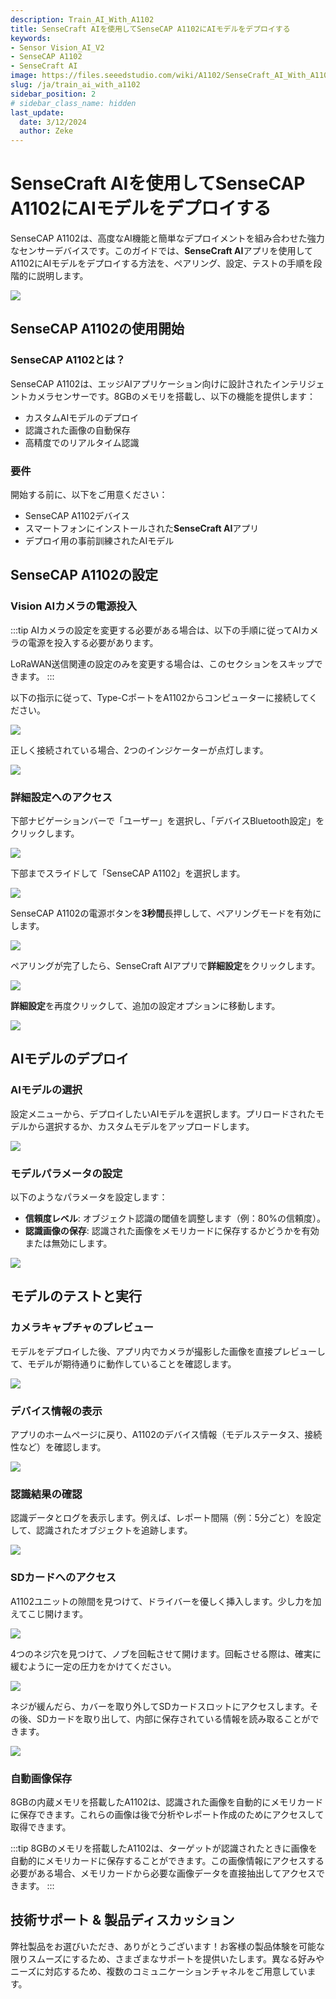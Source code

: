 ```yaml
---
description: Train_AI_With_A1102
title: SenseCraft AIを使用してSenseCAP A1102にAIモデルをデプロイする
keywords:
- Sensor Vision_AI_V2
- SenseCAP A1102
- SenseCraft AI
image: https://files.seeedstudio.com/wiki/A1102/SenseCraft_AI_With_A1102/20.webp
slug: /ja/train_ai_with_a1102
sidebar_position: 2
# sidebar_class_name: hidden
last_update:
  date: 3/12/2024
  author: Zeke
---
```


# SenseCraft AIを使用してSenseCAP A1102にAIモデルをデプロイする

SenseCAP A1102は、高度なAI機能と簡単なデプロイメントを組み合わせた強力なセンサーデバイスです。このガイドでは、**SenseCraft AI**アプリを使用してA1102にAIモデルをデプロイする方法を、ペアリング、設定、テストの手順を段階的に説明します。

<div style={{textAlign:'center'}}><img src="https://files.seeedstudio.com/wiki/A1102/SenseCraft_AI_With_A1102/20.jpg" style={{width:800, height:'auto'}}/></div>

## **SenseCAP A1102の使用開始**

### **SenseCAP A1102とは？**

SenseCAP A1102は、エッジAIアプリケーション向けに設計されたインテリジェントカメラセンサーです。8GBのメモリを搭載し、以下の機能を提供します：

- カスタムAIモデルのデプロイ
- 認識された画像の自動保存
- 高精度でのリアルタイム認識

### **要件**

開始する前に、以下をご用意ください：

- SenseCAP A1102デバイス
- スマートフォンにインストールされた**SenseCraft AI**アプリ
- デプロイ用の事前訓練されたAIモデル

## **SenseCAP A1102の設定**

### Vision AIカメラの電源投入

:::tip
AIカメラの設定を変更する必要がある場合は、以下の手順に従ってAIカメラの電源を投入する必要があります。

LoRaWAN送信関連の設定のみを変更する場合は、このセクションをスキップできます。
:::

以下の指示に従って、Type-CポートをA1102からコンピューターに接続してください。

<div style={{textAlign:'center'}}><img src="https://files.seeedstudio.com/wiki/A1102/SenseCraft_AI_With_A1102/power_up_camera.png" style={{width:700, height:'auto'}}/></div>

正しく接続されている場合、2つのインジケーターが点灯します。

<div style={{textAlign:'center'}}><img src="https://files.seeedstudio.com/wiki/A1102/SenseCraft_AI_With_A1102/check_indicators.png" style={{width:400, height:'auto'}}/></div>

### **詳細設定へのアクセス**

下部ナビゲーションバーで「ユーザー」を選択し、「デバイスBluetooth設定」をクリックします。

<div style={{textAlign:'center'}}><img src="https://files.seeedstudio.com/wiki/A1102/SenseCraft_AI_With_A1102/step1.png" style={{width:400, height:'auto'}}/></div>

下部までスライドして「SenseCAP A1102」を選択します。

<div style={{textAlign:'center'}}><img src="https://files.seeedstudio.com/wiki/A1102/SenseCraft_AI_With_A1102/step2.png" style={{width:400, height:'auto'}}/></div>

SenseCAP A1102の電源ボタンを**3秒間**長押しして、ペアリングモードを有効にします。

<div style={{textAlign:'center'}}><img src="https://files.seeedstudio.com/wiki/A1102/SenseCraft_AI_With_A1102/11.png" style={{width:400, height:'auto'}}/></div>

ペアリングが完了したら、SenseCraft AIアプリで**詳細設定**をクリックします。

<div style={{textAlign:'center'}}><img src="https://files.seeedstudio.com/wiki/A1102/SenseCraft_AI_With_A1102/SenseCraft_APP/1.png" style={{width:400, height:'auto'}}/></div>

**詳細設定**を再度クリックして、追加の設定オプションに移動します。

<div style={{textAlign:'center'}}><img src="https://files.seeedstudio.com/wiki/A1102/SenseCraft_AI_With_A1102/SenseCraft_APP/2.png" style={{width:400, height:'auto'}}/></div>

## **AIモデルのデプロイ**

### **AIモデルの選択**

設定メニューから、デプロイしたいAIモデルを選択します。プリロードされたモデルから選択するか、カスタムモデルをアップロードします。

<div style={{textAlign:'center'}}><img src="https://files.seeedstudio.com/wiki/A1102/SenseCraft_AI_With_A1102/SenseCraft_APP/3.png" style={{width:400, height:'auto'}}/></div>

### **モデルパラメータの設定**

以下のようなパラメータを設定します：

- **信頼度レベル**: オブジェクト認識の閾値を調整します（例：80%の信頼度）。
- **認識画像の保存**: 認識された画像をメモリカードに保存するかどうかを有効または無効にします。

<div style={{textAlign:'center'}}><img src="https://files.seeedstudio.com/wiki/A1102/SenseCraft_AI_With_A1102/SenseCraft_APP/5.png" style={{width:400, height:'auto'}}/></div>

## **モデルのテストと実行**

### **カメラキャプチャのプレビュー**

モデルをデプロイした後、アプリ内でカメラが撮影した画像を直接プレビューして、モデルが期待通りに動作していることを確認します。

<div style={{textAlign:'center'}}><img src="https://files.seeedstudio.com/wiki/A1102/SenseCraft_AI_With_A1102/SenseCraft_APP/7.png" style={{width:400, height:'auto'}}/></div>

### **デバイス情報の表示**

アプリのホームページに戻り、A1102のデバイス情報（モデルステータス、接続性など）を確認します。

<div style={{textAlign:'center'}}><img src="https://files.seeedstudio.com/wiki/A1102/SenseCraft_AI_With_A1102/18.png" style={{width:400, height:'auto'}}/></div>

### **認識結果の確認**

認識データとログを表示します。例えば、レポート間隔（例：5分ごと）を設定して、認識されたオブジェクトを追跡します。

<div style={{textAlign:'center'}}><img src="https://files.seeedstudio.com/wiki/A1102/SenseCraft_AI_With_A1102/SenseCraft_APP/11.jpg" style={{width:400, height:'auto'}}/></div>

### **SDカードへのアクセス**

A1102ユニットの隙間を見つけて、ドライバーを優しく挿入します。少し力を加えてこじ開けます。
<div style={{textAlign:'center'}}><img src="https://files.seeedstudio.com/wiki/A1102/SenseCraft_AI_With_A1102/8.jpg" style={{width:400, height:'auto'}}/></div>

4つのネジ穴を見つけて、ノブを回転させて開けます。回転させる際は、確実に緩むように一定の圧力をかけてください。
<div style={{textAlign:'center'}}><img src="https://files.seeedstudio.com/wiki/A1102/SenseCraft_AI_With_A1102/9.jpg" style={{width:400, height:'auto'}}/></div>

ネジが緩んだら、カバーを取り外してSDカードスロットにアクセスします。その後、SDカードを取り出して、内部に保存されている情報を読み取ることができます。
<div style={{textAlign:'center'}}><img src="https://files.seeedstudio.com/wiki/A1102/SenseCraft_AI_With_A1102/A1102_10.jpg" style={{width:400, height:'auto'}}/></div>

### **自動画像保存**

8GBの内蔵メモリを搭載したA1102は、認識された画像を自動的にメモリカードに保存できます。これらの画像は後で分析やレポート作成のためにアクセスして取得できます。

:::tip
8GBのメモリを搭載したA1102は、ターゲットが認識されたときに画像を自動的にメモリカードに保存することができます。この画像情報にアクセスする必要がある場合、メモリカードから必要な画像データを直接抽出してアクセスできます。
:::

## **技術サポート & 製品ディスカッション**

弊社製品をお選びいただき、ありがとうございます！お客様の製品体験を可能な限りスムーズにするため、さまざまなサポートを提供いたします。異なる好みやニーズに対応するため、複数のコミュニケーションチャネルをご用意しています。

<div class="button_tech_support_container">
<a href="https://forum.seeedstudio.com/" class="button_forum"></a>
<a href="https://www.seeedstudio.com/contacts" class="button_email"></a>
</div>

<div class="button_tech_support_container">
<a href="https://discord.gg/eWkprNDMU7" class="button_discord"></a>
<a href="https://github.com/Seeed-Studio/wiki-documents/discussions/69" class="button_discussion"></a>
</div>
